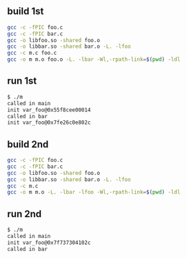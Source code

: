 ## build 1st

```bash
gcc -c -fPIC foo.c
gcc -c -fPIC bar.c
gcc -o libfoo.so -shared foo.o
gcc -o libbar.so -shared bar.o -L. -lfoo
gcc -c m.c foo.c
gcc -o m m.o foo.o -L. -lbar -Wl,-rpath-link=$(pwd) -ldl
```

## run 1st

```bash
$ ./m
called in main
init var_foo@0x55f8cee00014
called in bar
init var_foo@0x7fe26c0e802c
```

## build 2nd

```bash
gcc -c -fPIC foo.c
gcc -c -fPIC bar.c
gcc -o libfoo.so -shared foo.o
gcc -o libbar.so -shared bar.o -L. -lfoo
gcc -c m.c
gcc -o m m.o -L. -lbar -lfoo -Wl,-rpath-link=$(pwd) -ldl
```

## run 2nd

```bash
$ ./m
called in main
init var_foo@0x7f737304102c
called in bar
```